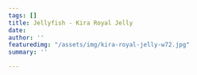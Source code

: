 ```yaml
---
tags: []
title: Jellyfish - Kira Royal Jelly
date: 
author: ''
featuredimg: "/assets/img/kira-royal-jelly-w72.jpg"
summary: ''

---
```

